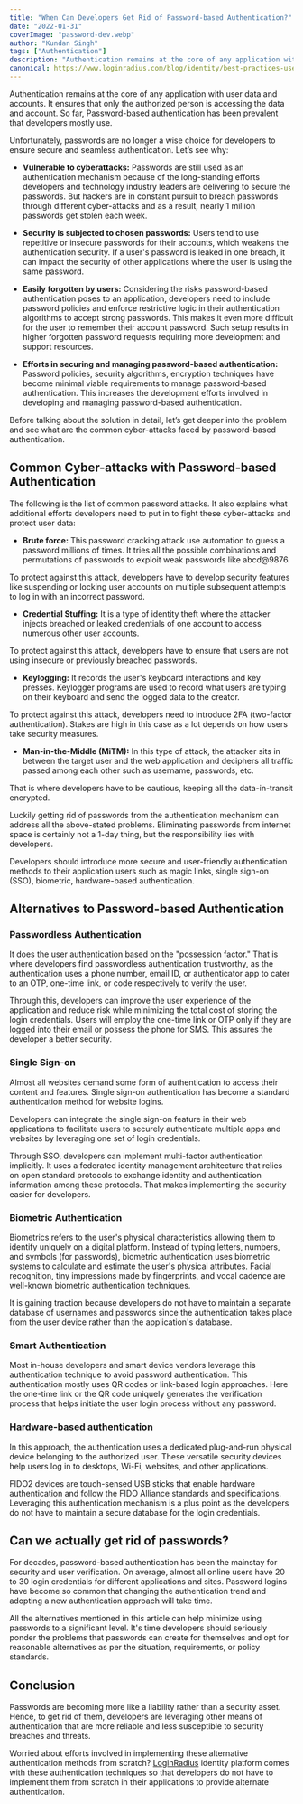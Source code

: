 ```yaml
---
title: "When Can Developers Get Rid of Password-based Authentication?"
date: "2022-01-31"
coverImage: "password-dev.webp"
author: "Kundan Singh"
tags: ["Authentication"]
description: "Authentication remains at the core of any application with user data and accounts. It ensures that only the authorized person is accessing the data and account. So far, Password-based authentication has been prevalent that developers mostly use."
canonical: https://www.loginradius.com/blog/identity/best-practices-username-password-authentication/
---
```


Authentication remains at the core of any application with user data and accounts. It ensures that only the authorized person is accessing the data and account. So far, Password-based authentication has been prevalent that developers mostly use.

Unfortunately, passwords are no longer a wise choice for developers to ensure secure and seamless authentication. Let’s see why:

- **Vulnerable to cyberattacks:** Passwords are still used as an authentication mechanism because of the long-standing efforts developers and technology industry leaders are delivering to secure the passwords. But hackers are in constant pursuit to breach passwords through different cyber-attacks and as a result, nearly 1 million passwords get stolen each week.

- **Security is subjected to chosen passwords:** Users tend to use repetitive or insecure passwords for their accounts, which weakens the authentication security. If a user's password is leaked in one breach, it can impact the security of other applications where the user is using the same password.

- **Easily forgotten by users:** Considering the risks password-based authentication poses to an application, developers need to include password policies and enforce restrictive logic in their authentication algorithms to accept strong passwords. This makes it even more difficult for the user to remember their account password. Such setup results in higher forgotten password requests requiring more development and support resources.

- **Efforts in securing and managing password-based authentication:** Password policies, security algorithms, encryption techniques have become minimal viable requirements to manage password-based authentication. This increases the development efforts involved in developing and managing password-based authentication.

Before talking about the solution in detail, let’s get deeper into the problem and see what are the common cyber-attacks faced by password-based authentication.

## Common Cyber-attacks with Password-based Authentication

The following is the list of common password attacks. It also explains what additional efforts developers need to put in to fight these cyber-attacks and protect user data:

- **Brute force:** This password cracking attack use automation to guess a password millions of times. It tries all the possible combinations and permutations of passwords to exploit weak passwords like abcd@9876.

To protect against this attack, developers have to develop security features like suspending or locking user accounts on multiple subsequent attempts to log in with an incorrect password.

- **Credential Stuffing:** It is a type of identity theft where the attacker injects breached or leaked credentials of one account to access numerous other user accounts.

To protect against this attack, developers have to ensure that users are not using insecure or previously breached passwords.

- **Keylogging:** It records the user's keyboard interactions and key presses. Keylogger programs are used to record what users are typing on their keyboard and send the logged data to the creator.

To protect against this attack, developers need to introduce 2FA (two-factor authentication). Stakes are high in this case as a lot depends on how users take security measures.

- **Man-in-the-Middle (MiTM):** In this type of attack, the attacker sits in between the target user and the web application and deciphers all traffic passed among each other such as username, passwords, etc.

That is where developers have to be cautious, keeping all the data-in-transit encrypted.

Luckily getting rid of passwords from the authentication mechanism can address all the above-stated problems. Eliminating passwords from internet space is certainly not a 1-day thing, but the responsibility lies with developers.

Developers should introduce more secure and user-friendly authentication methods to their application users such as magic links, single sign-on (SSO), biometric, hardware-based authentication.

## Alternatives to Password-based Authentication

### Passwordless Authentication

It does the user authentication based on the "possession factor." That is where developers find passwordless authentication trustworthy, as the authentication uses a phone number, email ID, or authenticator app to cater to an OTP, one-time link, or code respectively to verify the user.

Through this, developers can improve the user experience of the application and reduce risk while minimizing the total cost of storing the login credentials. Users will employ the one-time link or OTP only if they are logged into their email or possess the phone for SMS. This assures the developer a better security.

### Single Sign-on

Almost all websites demand some form of authentication to access their content and features. Single sign-on authentication has become a standard authentication method for website logins.

Developers can integrate the single sign-on feature in their web applications to facilitate users to securely authenticate multiple apps and websites by leveraging one set of login credentials.

Through SSO, developers can implement multi-factor authentication implicitly. It uses a federated identity management architecture that relies on open standard protocols to exchange identity and authentication information among these protocols. That makes implementing the security easier for developers.

### Biometric Authentication

Biometrics refers to the user's physical characteristics allowing them to identify uniquely on a digital platform. Instead of typing letters, numbers, and symbols (for passwords), biometric authentication uses biometric systems to calculate and estimate the user's physical attributes. Facial recognition, tiny impressions made by fingerprints, and vocal cadence are well-known biometric authentication techniques.

It is gaining traction because developers do not have to maintain a separate database of usernames and passwords since the authentication takes place from the user device rather than the application's database.

### Smart Authentication

Most in-house developers and smart device vendors leverage this authentication technique to avoid password authentication. This authentication mostly uses QR codes or link-based login approaches. Here the one-time link or the QR code uniquely generates the verification process that helps initiate the user login process without any password.

### Hardware-based authentication

In this approach, the authentication uses a dedicated plug-and-run physical device belonging to the authorized user. These versatile security devices help users log in to desktops, Wi-Fi, websites, and other applications.

FIDO2 devices are touch-sensed USB sticks that enable hardware authentication and follow the FIDO Alliance standards and specifications. Leveraging this authentication mechanism is a plus point as the developers do not have to maintain a secure database for the login credentials.

## Can we actually get rid of passwords?

For decades, password-based authentication has been the mainstay for security and user verification. On average, almost all online users have 20 to 30 login credentials for different applications and sites. Password logins have become so common that changing the authentication trend and adopting a new authentication approach will take time.

All the alternatives mentioned in this article can help minimize using passwords to a significant level. It's time developers should seriously ponder the problems that passwords can create for themselves and opt for reasonable alternatives as per the situation, requirements, or policy standards.

## Conclusion

Passwords are becoming more like a liability rather than a security asset. Hence, to get rid of them, developers are leveraging other means of authentication that are more reliable and less susceptible to security breaches and threats.

Worried about efforts involved in implementing these alternative authentication methods from scratch? [LoginRadius](https://accounts.loginradius.com/auth.aspx?action=register&return_url=https://dashboard.loginradius.com/login&plan=pro) identity platform comes with these authentication techniques so that developers do not have to implement them from scratch in their applications to provide alternate authentication.
